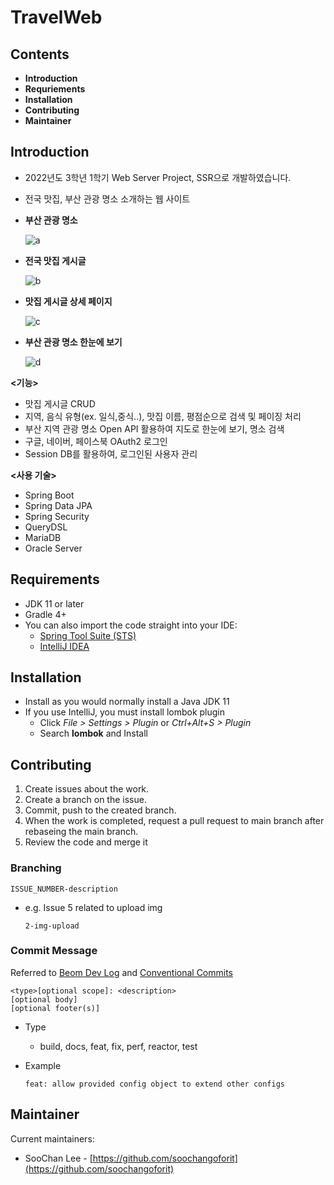 # TravelWeb



## Contents

- ****Introduction****
- ****Requriements****
- ****Installation****
- ****Contributing****
- ****Maintainer****


## Introduction



- 2022년도 3학년 1학기 Web Server Project, SSR으로 개발하였습니다.
- 전국 맛집, 부산 관광 명소 소개하는 웹 사이트

- **부산 관광 명소**
    
    ![a](https://user-images.githubusercontent.com/91618389/186837014-240fb878-2dd2-4fc5-8af6-20e5bc25054e.png)
    

- **전국 맛집 게시글**
    
    ![b](https://user-images.githubusercontent.com/91618389/186837012-7c573808-3622-4f4f-8fee-45ccc6e23912.png)
    
- **맛집 게시글 상세 페이지**
    
    ![c](https://user-images.githubusercontent.com/91618389/186837008-d93b387d-6e82-4226-9344-c354cbb26f4c.png)
    

- **부산 관광 명소 한눈에 보기**
    
    ![d](https://user-images.githubusercontent.com/91618389/186837001-87cb11da-e821-4002-a5d7-b36e336560b6.png)
    

**<기능>**

- 맛집 게시글 CRUD
- 지역, 음식 유형(ex. 일식,중식..), 맛집 이름, 평점순으로 검색 및 페이징 처리
- 부산 지역 관광 명소 Open API 활용하여 지도로 한눈에 보기, 명소 검색
- 구글, 네이버, 페이스북 OAuth2 로그인
- Session DB를 활용하여, 로그인된 사용자 관리

**<사용 기술>**

- Spring Boot
- Spring Data JPA
- Spring Security
- QueryDSL
- MariaDB
- Oracle Server


## Requirements



- JDK 11 or later
- Gradle 4+
- You can also import the code straight into your IDE:
    - [Spring Tool Suite (STS)](https://spring.io/tools)
    - [IntelliJ IDEA](https://www.jetbrains.com/)


## ****Installation****



- Install as you would normally install a Java JDK 11
- If you use IntelliJ, you must install lombok plugin
    - Click *File > Settings > Plugin* or *Ctrl+Alt+S > Plugin*
    - Search **lombok** and Install
    


## Contributing



1. Create issues about the work.
2. Create a branch on the issue.
3. Commit, push to the created branch.
4. When the work is completed, request a pull request to main branch after rebaseing the main branch.
5. Review the code and merge it


### Branching

`ISSUE_NUMBER-description`

- e.g. Issue 5 related to  upload img
    
    `2-img-upload`
    


### Commit Message

Referred to [Beom Dev Log](https://beomseok95.tistory.com/328) and [Conventional Commits](https://www.conventionalcommits.org/en/v1.0.0/)

```
<type>[optional scope]: <description>
[optional body]
[optional footer(s)]
```

- Type
    - build, docs, feat, fix, perf, reactor, test
- Example
    
    `feat: allow provided config object to extend other configs`
    


## Maintainer



Current maintainers:

- SooChan Lee - [https://github.com/soochangoforit](https://github.com/soochangoforit)
